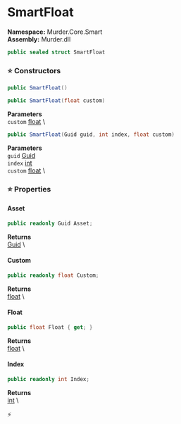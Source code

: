 # SmartFloat

**Namespace:** Murder.Core.Smart \
**Assembly:** Murder.dll

```csharp
public sealed struct SmartFloat
```

### ⭐ Constructors
```csharp
public SmartFloat()
```

```csharp
public SmartFloat(float custom)
```

**Parameters** \
`custom` [float](https://learn.microsoft.com/en-us/dotnet/api/System.Single?view=net-7.0) \

```csharp
public SmartFloat(Guid guid, int index, float custom)
```

**Parameters** \
`guid` [Guid](https://learn.microsoft.com/en-us/dotnet/api/System.Guid?view=net-7.0) \
`index` [int](https://learn.microsoft.com/en-us/dotnet/api/System.Int32?view=net-7.0) \
`custom` [float](https://learn.microsoft.com/en-us/dotnet/api/System.Single?view=net-7.0) \

### ⭐ Properties
#### Asset
```csharp
public readonly Guid Asset;
```

**Returns** \
[Guid](https://learn.microsoft.com/en-us/dotnet/api/System.Guid?view=net-7.0) \
#### Custom
```csharp
public readonly float Custom;
```

**Returns** \
[float](https://learn.microsoft.com/en-us/dotnet/api/System.Single?view=net-7.0) \
#### Float
```csharp
public float Float { get; }
```

**Returns** \
[float](https://learn.microsoft.com/en-us/dotnet/api/System.Single?view=net-7.0) \
#### Index
```csharp
public readonly int Index;
```

**Returns** \
[int](https://learn.microsoft.com/en-us/dotnet/api/System.Int32?view=net-7.0) \


⚡